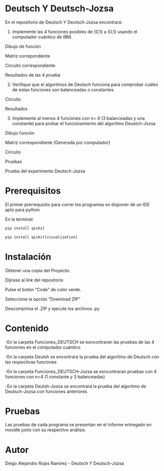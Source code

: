 # Deutsch Y Deutsch-Jozsa

En el repositorio de Deutsch Y Deutsch-Jozsa encontrará:

1. Implemente las 4 funciones posibles de {0,1} a {0,1} usando el computador cuántico de IBM.

Dibujo de función

Matriz correpondiente

Circuito correspondiente

Resultados de las 4 prueba

2. Verifique que el algoritmos de Deutsch funciona para comprobar cuáles de estas funciones son balanceadas o constantes.

Circuito

Resultados

3. Implemente al menos 4 funciones con n= 4 (3 balanceadas y una constante) para probar el funcionamiento del algoritmo Deustch-Jozsa

Dibujo función

Matriz correspondiente (Generada por computador)

Circuito

Pruebas

Prueba del experimento Deutsch-Jozsa

# Prerequisitos

El primer prerrequisito para correr los programas es disponer de un IDE apto para python

En la terminal:

```python
pip install qiskit

pip install qiskit[visualization]
```

# Instalación

Obtener una copia del Proyecto.

Dijirase al link del repositorio

Pulse el botón “Code” de color verde.

Seleccione la opción “Download ZIP”

Descomprima el .ZIP y ejecute los archivos .py

# Contenido


-En la carpeta Funciones_DEUTSCH se esncontraran las pruebas de las 4 funciones en el computador cuántico

-En la carpeta Deutsh se encontrará la prueba del algoritmo de Deutsch con las respectivas funciones

-En la carpeta Funciones_DEUTSCH-Jozsa se esncontraran pruebas con 4 funciones con n=4 (1 constante y 3 balanceadas)

-En la carpeta Deutsh-Jozsa se encontrará la prueba del algoritmo de Deutsch-Jozsa con funciones anteriores

# Pruebas
Las pruebas de cada programa se presentan en el informe entregado en moodle junto con su respectivo análisis.

# Autor
Diego Alejandro Rojas Ramírez - Deutsch Y Deutsch-Jozsa
